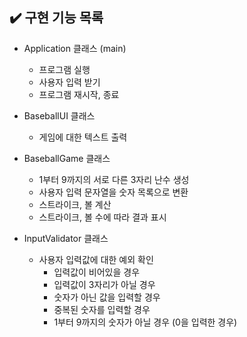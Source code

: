 ## ✔️ 구현 기능 목록
- Application 클래스 (main)
  - 프로그램 실행
  - 사용자 입력 받기
  - 프로그램 재시작, 종료


- BaseballUI 클래스
  - 게임에 대한 텍스트 출력


- BaseballGame 클래스
  - 1부터 9까지의 서로 다른 3자리 난수 생성
  - 사용자 입력 문자열을 숫자 목록으로 변환
  - 스트라이크, 볼 계산
  - 스트라이크, 볼 수에 따라 결과 표시


- InputValidator 클래스
  - 사용자 입력값에 대한 예외 확인
    - 입력값이 비어있을 경우
    - 입력값이 3자리가 아닐 경우
    - 숫자가 아닌 값을 입력할 경우
    - 중복된 숫자를 입력할 경우
    - 1부터 9까지의 숫자가 아닐 경우 (0을 입력한 경우)